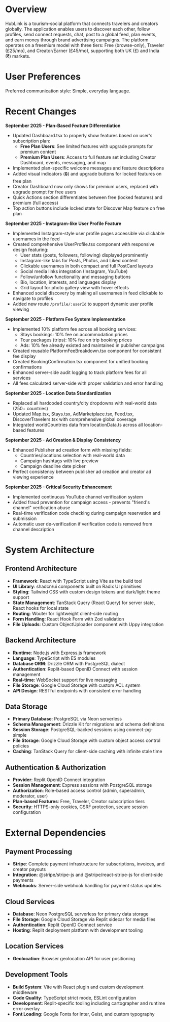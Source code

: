 # Overview

HubLink is a tourism-social platform that connects travelers and creators globally. The application enables users to discover each other, follow profiles, send connect requests, chat, post to a global feed, plan events, and earn money through brand advertising campaigns. The platform operates on a freemium model with three tiers: Free (browse-only), Traveler (£25/mo), and Creator/Earner (£45/mo), supporting both UK (£) and India (₹) markets.

# User Preferences

Preferred communication style: Simple, everyday language.

# Recent Changes

**September 2025 - Plan-Based Feature Differentiation**
- Updated Dashboard.tsx to properly show features based on user's subscription plan:
  - **Free Plan Users**: See limited features with upgrade prompts for premium content
  - **Premium Plan Users**: Access to full feature set including Creator Dashboard, events, messaging, and map
- Implemented plan-specific welcome messages and feature descriptions
- Added visual indicators (🔒) and upgrade buttons for locked features on free plan
- Creator Dashboard now only shows for premium users, replaced with upgrade prompt for free users
- Quick Actions section differentiates between free (locked features) and premium (full access)
- Top action buttons include locked state for Discover Map feature on free plan

**September 2025 - Instagram-like User Profile Feature**
- Implemented Instagram-style user profile pages accessible via clickable usernames in the feed
- Created comprehensive UserProfile.tsx component with responsive design featuring:
  - User stats (posts, followers, following) displayed prominently
  - Instagram-like tabs for Posts, Photos, and Liked content  
  - Clickable usernames in both compact and full PostCard layouts
  - Social media links integration (Instagram, YouTube)
  - Follow/unfollow functionality and messaging buttons
  - Bio, location, interests, and languages display
  - Grid layout for photo gallery view with hover effects
- Enhanced social discovery by making all usernames in feed clickable to navigate to profiles
- Added new route `/profile/:userId` to support dynamic user profile viewing

**September 2025 - Platform Fee System Implementation**
- Implemented 10% platform fee across all booking services:
  - Stays bookings: 10% fee on accommodation prices  
  - Tour packages (trips): 10% fee on trip booking prices
  - Ads: 10% fee already existed and maintained in publisher campaigns
- Created reusable PlatformFeeBreakdown.tsx component for consistent fee display
- Created BookingConfirmation.tsx component for unified booking confirmations
- Enhanced server-side audit logging to track platform fees for all services
- All fees calculated server-side with proper validation and error handling

**September 2025 - Location Data Standardization**  
- Replaced all hardcoded country/city dropdowns with real-world data (250+ countries)
- Updated Map.tsx, Stays.tsx, AdMarketplace.tsx, Feed.tsx, DiscoverTravelers.tsx with comprehensive global coverage
- Integrated worldCountries data from locationData.ts across all location-based features

**September 2025 - Ad Creation & Display Consistency**
- Enhanced Publisher ad creation form with missing fields:
  - Countries/locations selection with real-world data
  - Campaign hashtags with live preview
  - Campaign deadline date picker  
- Perfect consistency between publisher ad creation and creator ad viewing experience

**September 2025 - Critical Security Enhancement**
- Implemented continuous YouTube channel verification system
- Added fraud prevention for campaign access - prevents "friend's channel" verification abuse
- Real-time verification code checking during campaign reservation and submission
- Automatic user de-verification if verification code is removed from channel description

# System Architecture

## Frontend Architecture
- **Framework**: React with TypeScript using Vite as the build tool
- **UI Library**: shadcn/ui components built on Radix UI primitives
- **Styling**: Tailwind CSS with custom design tokens and dark/light theme support
- **State Management**: TanStack Query (React Query) for server state, React hooks for local state
- **Routing**: Wouter for lightweight client-side routing
- **Form Handling**: React Hook Form with Zod validation
- **File Uploads**: Custom ObjectUploader component with Uppy integration

## Backend Architecture
- **Runtime**: Node.js with Express.js framework
- **Language**: TypeScript with ES modules
- **Database ORM**: Drizzle ORM with PostgreSQL dialect
- **Authentication**: Replit-based OpenID Connect with session management
- **Real-time**: WebSocket support for live messaging
- **File Storage**: Google Cloud Storage with custom ACL system
- **API Design**: RESTful endpoints with consistent error handling

## Data Storage
- **Primary Database**: PostgreSQL via Neon serverless
- **Schema Management**: Drizzle Kit for migrations and schema definitions
- **Session Storage**: PostgreSQL-backed sessions using connect-pg-simple
- **File Storage**: Google Cloud Storage with custom object access control policies
- **Caching**: TanStack Query for client-side caching with infinite stale time

## Authentication & Authorization
- **Provider**: Replit OpenID Connect integration
- **Session Management**: Express sessions with PostgreSQL storage
- **Authorization**: Role-based access control (admin, superadmin, moderator, user)
- **Plan-based Features**: Free, Traveler, Creator subscription tiers
- **Security**: HTTPS-only cookies, CSRF protection, secure session configuration

# External Dependencies

## Payment Processing
- **Stripe**: Complete payment infrastructure for subscriptions, invoices, and creator payouts
- **Integration**: @stripe/stripe-js and @stripe/react-stripe-js for client-side payments
- **Webhooks**: Server-side webhook handling for payment status updates

## Cloud Services
- **Database**: Neon PostgreSQL serverless for primary data storage
- **File Storage**: Google Cloud Storage via Replit sidecar for media files
- **Authentication**: Replit OpenID Connect service
- **Hosting**: Replit deployment platform with development tooling

## Location Services
- **Geolocation**: Browser geolocation API for user positioning

## Development Tools
- **Build System**: Vite with React plugin and custom development middleware
- **Code Quality**: TypeScript strict mode, ESLint configuration
- **Development**: Replit-specific tooling including cartographer and runtime error overlay
- **Font Loading**: Google Fonts for Inter, Geist, and custom typography